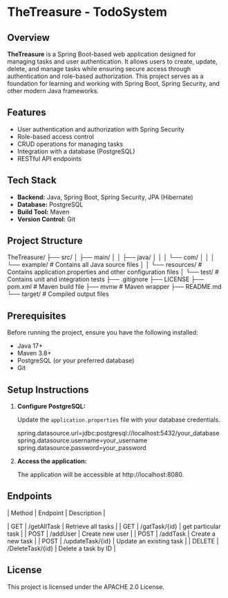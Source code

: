 # TheTreasure - TodoSystem

## Overview

**TheTreasure** is a Spring Boot-based web application designed for managing tasks and user authentication. It allows users to create, update, delete, and manage tasks while ensuring secure access through authentication and role-based authorization. This project serves as a foundation for learning and working with Spring Boot, Spring Security, and other modern Java frameworks.

## Features

- User authentication and authorization with Spring Security
- Role-based access control
- CRUD operations for managing tasks
- Integration with a database (PostgreSQL)
- RESTful API endpoints

## Tech Stack

- **Backend:** Java, Spring Boot, Spring Security, JPA (Hibernate)
- **Database:** PostgreSQL
- **Build Tool:** Maven
- **Version Control:** Git

## Project Structure

TheTreasure/
├── src/
│   ├── main/
│   │   ├── java/
│   │   │   └── com/
│   │   │       └── example/    # Contains all Java source files
│   │   └── resources/          # Contains application.properties and other configuration files
│   └── test/                   # Contains unit and integration tests
├── .gitignore
├── LICENSE
├── pom.xml                     # Maven build file
├── mvnw                        # Maven wrapper
├── README.md
└── target/                      # Compiled output files

## Prerequisites

Before running the project, ensure you have the following installed:

- Java 17+
- Maven 3.8+
- PostgreSQL (or your preferred database)
- Git

## Setup Instructions

1. **Configure PostgreSQL:**
    
    Update the `application.properties` file with your database credentials.
    
    spring.datasource.url=jdbc:postgresql://localhost:5432/your_database
    spring.datasource.username=your_username
    spring.datasource.password=your_password
    
    
2. **Access the application:**
    
    The application will be accessible at http://localhost:8080.
    

## Endpoints

| Method | Endpoint | Description |

| GET | /getAllTask | Retrieve all tasks |
| GET | /gatTask/{id} | get particular task |
| POST | /addUser | Create new user |
| POST | /addTask | Create a new task |
| POST | /updateTask/{id} | Update an existing task |
| DELETE | /DeleteTask/{id} | Delete a task by ID |

## License

This project is licensed under the APACHE 2.0 License.
